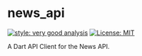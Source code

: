 # news_api

[![style: very good analysis][very_good_analysis_badge]][very_good_analysis_link]
[![License: MIT][license_badge]][license_link]

A Dart API Client for the News API.

[license_badge]: https://img.shields.io/badge/license-MIT-blue.svg
[license_link]: https://opensource.org/licenses/MIT
[very_good_analysis_badge]: https://img.shields.io/badge/style-very_good_analysis-B22C89.svg
[very_good_analysis_link]: https://pub.dev/packages/very_good_analysis